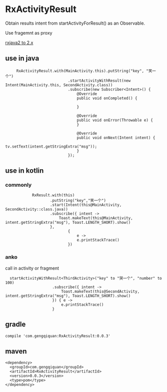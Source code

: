 # RxActivityResult
 Obtain results intent from startActivityForResult() as an Observable.
 
 Use fragemnt as proxy

[rxjava2 to 2.x](https://github.com/gengqiquan/RxActivityResult/tree/2.x)

## use in java 
```
     RxActivityResult.with(MainActivity.this).putString("key", "笑一个")
                            .startActivityWithResult(new Intent(MainActivity.this, SecondActivity.class))
                            .subscribe(new Subscriber<Intent>() {
                                @Override
                                public void onCompleted() {

                                }

                                @Override
                                public void onError(Throwable e) {
                                }

                                @Override
                                public void onNext(Intent intent) {
                                    tv.setText(intent.getStringExtra("msg"));
                                }
                            });
```
## use in kotlin
### commonly
```
            RxResult.with(this)
                    .putString("key","笑一个")
                    .start(Intent(this@MainActivity, SecondActivity::class.java))
                    .subscribe({ intent ->
                        Toast.makeText(this@MainActivity, intent.getStringExtra("msg"), Toast.LENGTH_SHORT).show()
                    },
                            {
                                e ->
                                e.printStackTrace()
                            })

```
### anko
call in activity or fragment
```
  startActivityWithResult<ThirdActivity>("key" to "哭一个", "number" to 100)
                     .subscribe({ intent ->
                         Toast.makeText(this@SecondActivity, intent.getStringExtra("msg"), Toast.LENGTH_SHORT).show()
                     }) { e ->
                         e.printStackTrace()
                     }
```

## gradle
```
compile 'com.gengqiquan:RxActivityResult:0.0.3'
```
## maven
```
<dependency>
  <groupId>com.gengqiquan</groupId>
  <artifactId>RxActivityResult</artifactId>
  <version>0.0.3</version>
  <type>pom</type>
</dependency>
```
